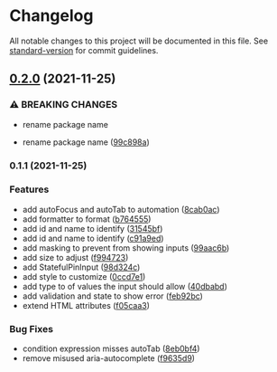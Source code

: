 # Changelog

All notable changes to this project will be documented in this file. See [standard-version](https://github.com/conventional-changelog/standard-version) for commit guidelines.

## [0.2.0](https://github.com/luffy84217/react-pin-input/compare/v0.1.1...v0.2.0) (2021-11-25)


### ⚠ BREAKING CHANGES

* rename package name

* rename package name ([99c898a](https://github.com/luffy84217/react-pin-input/commit/99c898a0be6df73d3288f4a8a56ebfd166efe675))

### 0.1.1 (2021-11-25)


### Features

* add autoFocus and autoTab to automation ([8cab0ac](https://github.com/luffy84217/react-pin-input/commit/8cab0ac59722d0a78be2caaeb2983dd7fe0b2102))
* add formatter to format ([b764555](https://github.com/luffy84217/react-pin-input/commit/b76455591f012843dd0e3f4a734b8f52303fda7f))
* add id and name to identify ([31545bf](https://github.com/luffy84217/react-pin-input/commit/31545bf372134bd8d559bc17ad6b3f335bfa4bea))
* add id and name to identify ([c91a9ed](https://github.com/luffy84217/react-pin-input/commit/c91a9edbed8bcf2190048a70ef295ad3bc7a5d5f))
* add masking to prevent from showing inputs ([99aac6b](https://github.com/luffy84217/react-pin-input/commit/99aac6beeaade339d8e7c7bdf53d6f578897d174))
* add size to adjust ([f994723](https://github.com/luffy84217/react-pin-input/commit/f99472312e1c94d34aa3dc58a1da8a2cf8d5dab6))
* add StatefulPinInput ([98d324c](https://github.com/luffy84217/react-pin-input/commit/98d324cc564b4f458fc4b22f1819fd3849268668))
* add style to customize ([0ccd7e1](https://github.com/luffy84217/react-pin-input/commit/0ccd7e1d0e8cb03c9028f5df28c4400ecb2c1d3c))
* add type to of values the input should allow ([40dbabd](https://github.com/luffy84217/react-pin-input/commit/40dbabd76aa0a4f94c903df6bc8c3f7e84043137))
* add validation and state to show error ([feb92bc](https://github.com/luffy84217/react-pin-input/commit/feb92bc2bad1905c8aaa2d37e892cf38b428eead))
* extend HTML attributes ([f05caa3](https://github.com/luffy84217/react-pin-input/commit/f05caa313c6838243d22d6a692032af319b21ab9))


### Bug Fixes

* condition expression misses autoTab ([8eb0bf4](https://github.com/luffy84217/react-pin-input/commit/8eb0bf428f13184d99767b2cbe879583e7531280))
* remove misused aria-autocomplete ([f9635d9](https://github.com/luffy84217/react-pin-input/commit/f9635d9c64f24fbebc3841b97e1c9df84646b1e6))
